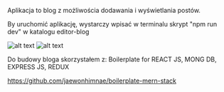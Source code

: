 Aplikacja to blog z możliwościa dodawania i wyświetlania postów.

By uruchomić aplikację, wystarczy wpisać w terminalu skrypt "npm run dev" w katalogu editor-blog


![alt text](https://github.com/libera13/blog/blob/master/edytor.png?raw=true)
![alt text](https://github.com/libera13/blog/blob/master/lion-fire-logo.jpg?raw=true)





Do budowy bloga skorzystałem z:
Boilerplate for REACT JS, MONG DB, EXPRESS JS, REDUX

https://github.com/jaewonhimnae/boilerplate-mern-stack
